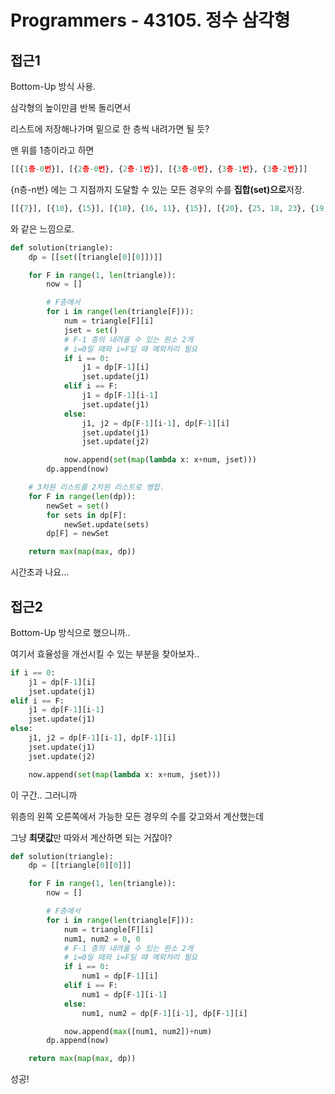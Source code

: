 # Programmers - 43105. 정수 삼각형

## 접근1

Bottom-Up 방식 사용.



삼각형의 높이만큼 반복 돌리면서

리스트에 저장해나가며 밑으로 한 층씩 내려가면 될 듯?

맨 위를 1층이라고 하면

```python
[[{1층-0번}], [{2층-0번}, {2층-1번}], [{3층-0번}, {3층-1번}, {3층-2번}]]
```

{n층-n번} 에는 그 지점까지 도달할 수 있는 모든 경우의 수를 **집합(set)으로**저장.

```python
[[{7}], [{10}, {15}], [{18}, {16, 11}, {15}], [{20}, {25, 18, 23}, {19, 20, 15}, {19}]]
```

와 같은 느낌으로.



```python
def solution(triangle):
    dp = [[set([triangle[0][0]])]]

    for F in range(1, len(triangle)):
        now = []

        # F층에서
        for i in range(len(triangle[F])):
            num = triangle[F][i]
            jset = set()
            # F-1 층의 내려올 수 있는 원소 2개
            # i=0일 때와 i=F일 때 예외처리 필요
            if i == 0:
                j1 = dp[F-1][i]
                jset.update(j1)
            elif i == F:
                j1 = dp[F-1][i-1]
                jset.update(j1)
            else:
                j1, j2 = dp[F-1][i-1], dp[F-1][i]
                jset.update(j1)
                jset.update(j2)

            now.append(set(map(lambda x: x+num, jset)))
        dp.append(now)

    # 3차원 리스트를 2차원 리스트로 병합.
    for F in range(len(dp)):
        newSet = set()
        for sets in dp[F]:
            newSet.update(sets)
        dp[F] = newSet

    return max(map(max, dp))
```



시간초과 나요...



## 접근2

Bottom-Up 방식으로 했으니까..

여기서 효율성을 개선시킬 수 있는 부분을 찾아보자..

```python
if i == 0:
    j1 = dp[F-1][i]
    jset.update(j1)
elif i == F:
    j1 = dp[F-1][i-1]
    jset.update(j1)
else:
    j1, j2 = dp[F-1][i-1], dp[F-1][i]
    jset.update(j1)
    jset.update(j2)

    now.append(set(map(lambda x: x+num, jset)))
```

이 구간.. 그러니까

위층의 왼쪽 오른쪽에서 가능한 모든 경우의 수를 갖고와서 계산했는데

그냥 **최댓값**만 따와서 계산하면 되는 거잖아?



```python
def solution(triangle):
    dp = [[triangle[0][0]]]

    for F in range(1, len(triangle)):
        now = []

        # F층에서
        for i in range(len(triangle[F])):
            num = triangle[F][i]
            num1, num2 = 0, 0
            # F-1 층의 내려올 수 있는 원소 2개
            # i=0일 때와 i=F일 때 예외처리 필요
            if i == 0:
                num1 = dp[F-1][i]
            elif i == F:
                num1 = dp[F-1][i-1]
            else:
                num1, num2 = dp[F-1][i-1], dp[F-1][i]

            now.append(max([num1, num2])+num)
        dp.append(now)

    return max(map(max, dp))
```



성공!
